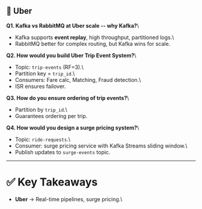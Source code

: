 ## 🔹 Uber

**Q1. Kafka vs RabbitMQ at Uber scale -- why Kafka?**\
- Kafka supports **event replay**, high throughput, partitioned logs.\
- RabbitMQ better for complex routing, but Kafka wins for scale.

**Q2. How would you build Uber Trip Event System?**\
- Topic: `trip-events` (RF=3).\
- Partition key = `trip_id`.\
- Consumers: Fare calc, Matching, Fraud detection.\
- ISR ensures failover.

**Q3. How do you ensure ordering of trip events?**\
- Partition by `trip_id`.\
- Guarantees ordering per trip.

**Q4. How would you design a surge pricing system?**\
- Topic: `ride-requests`.\
- Consumer: surge pricing service with Kafka Streams sliding window.\
- Publish updates to `surge-events` topic.

-------------------------------------------------------------------------


# ✅ Key Takeaways


-   **Uber** → Real-time pipelines, surge pricing.\
